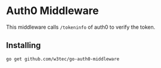 # Auth0 Middleware

This middleware calls `/tokeninfo` of auth0 to verify the token.

## Installing

````bash
go get github.com/w3tec/go-auth0-middleware
````